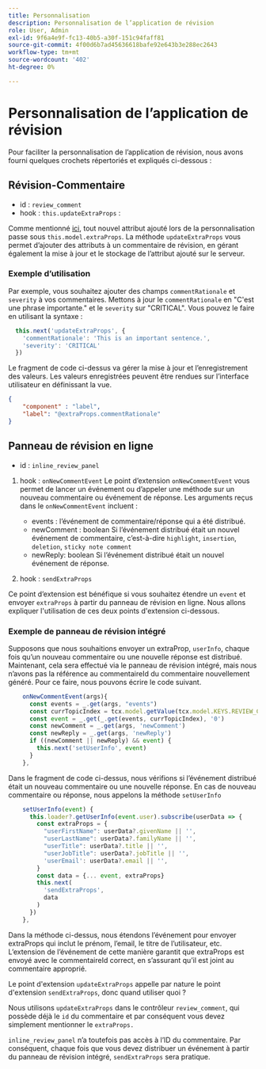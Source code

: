```yaml
---
title: Personnalisation
description: Personnalisation de l’application de révision
role: User, Admin
exl-id: 9f6a4e9f-fc13-40b5-a30f-151c94faff81
source-git-commit: 4f00d6b7ad45636618bafe92e643b3e288ec2643
workflow-type: tm+mt
source-wordcount: '402'
ht-degree: 0%

---
```


# Personnalisation de l’application de révision

Pour faciliter la personnalisation de l’application de révision, nous avons fourni quelques crochets répertoriés et expliqués ci-dessous :

## Révision-Commentaire

- id : `review_comment`
- hook : `this.updateExtraProps` :

Comme mentionné [ici](../../aem_guides_framework/basic-customisation.md), tout nouvel attribut ajouté lors de la personnalisation passe sous `this.model.extraProps`. La méthode `updateExtraProps` vous permet d’ajouter des attributs à un commentaire de révision, en gérant également la mise à jour et le stockage de l’attribut ajouté sur le serveur.

### Exemple d’utilisation

Par exemple, vous souhaitez ajouter des champs `commentRationale` et `severity` à vos commentaires.
Mettons à jour le `commentRationale` en &quot;C&#39;est une phrase importante.&quot; et le `severity` sur &quot;CRITICAL&quot;.
Vous pouvez le faire en utilisant la syntaxe :

```typescript
  this.next('updateExtraProps', {
    'commentRationale': 'This is an important sentence.',
    'severity': 'CRITICAL'
  })
```

Le fragment de code ci-dessus va gérer la mise à jour et l’enregistrement des valeurs. Les valeurs enregistrées peuvent être rendues sur l’interface utilisateur en définissant la vue.

```JSON
{
    "component" : "label",
    "label": "@extraProps.commentRationale"
}
```

## Panneau de révision en ligne

- id : `inline_review_panel`

1. hook : `onNewCommentEvent`
Le point d’extension `onNewCommentEvent` vous permet de lancer un événement ou d’appeler une méthode sur un nouveau commentaire ou événement de réponse.
Les arguments reçus dans le `onNewCommentEvent` incluent :
   - events : l’événement de commentaire/réponse qui a été distribué.
   - newComment : boolean
Si l’événement distribué était un nouvel événement de commentaire, c’est-à-dire `highlight`, `insertion`, `deletion`, `sticky note comment`
   - newReply: boolean
Si l’événement distribué était un nouvel événement de réponse.

2. hook : `sendExtraProps`

Ce point d’extension est bénéfique si vous souhaitez étendre un `event` et envoyer `extraProps` à partir du panneau de révision en ligne. Nous allons expliquer l&#39;utilisation de ces deux points d&#39;extension ci-dessous.

### Exemple de panneau de révision intégré

Supposons que nous souhaitions envoyer un extraProp, `userInfo`, chaque fois qu’un nouveau commentaire ou une nouvelle réponse est distribué. Maintenant, cela sera effectué via le panneau de révision intégré, mais nous n’avons pas la référence au commentaireId du commentaire nouvellement généré. Pour ce faire, nous pouvons écrire le code suivant.

```typescript
    onNewCommentEvent(args){
      const events = _.get(args, "events")
      const currTopicIndex = tcx.model.getValue(tcx.model.KEYS.REVIEW_CURR_TOPIC) || this.getValue('currTopicIndex') || "0"
      const event = _.get(_.get(events, currTopicIndex), '0')
      const newComment = _.get(args, 'newComment')
      const newReply = _.get(args, 'newReply')
      if ((newComment || newReply) && event) {
        this.next('setUserInfo', event)
      }
    },
```

Dans le fragment de code ci-dessus, nous vérifions si l’événement distribué était un nouveau commentaire ou une nouvelle réponse. En cas de nouveau commentaire ou réponse, nous appelons la méthode `setUserInfo`

```typescript
    setUserInfo(event) {
      this.loader?.getUserInfo(event.user).subscribe(userData => {
        const extraProps = {
          "userFirstName": userData?.givenName || '',
          "userLastName": userData?.familyName || '',
          "userTitle": userData?.title || '',
          "userJobTitle": userData?.jobTitle || '',
          'userEmail': userData?.email || '',
        }
        const data = {... event, extraProps}
        this.next(
          'sendExtraProps',
          data
        )
      })
    },
```

Dans la méthode ci-dessus, nous étendons l’événement pour envoyer extraProps qui inclut le prénom, l’email, le titre de l’utilisateur, etc. L’extension de l’événement de cette manière garantit que extraProps est envoyé avec le commentaireId correct, en s’assurant qu’il est joint au commentaire approprié.

Le point d&#39;extension `updateExtraProps` appelle par nature le point d&#39;extension `sendExtraProps`, donc quand utiliser quoi ?

Nous utilisons `updateExtraProps` dans le contrôleur `review_comment`, qui possède déjà le `id` du commentaire et par conséquent vous devez simplement mentionner le `extraProps.`

`inline_review_panel` n’a toutefois pas accès à l’ID du commentaire. Par conséquent, chaque fois que vous devez distribuer un événement à partir du panneau de révision intégré, `sendExtraProps` sera pratique.
